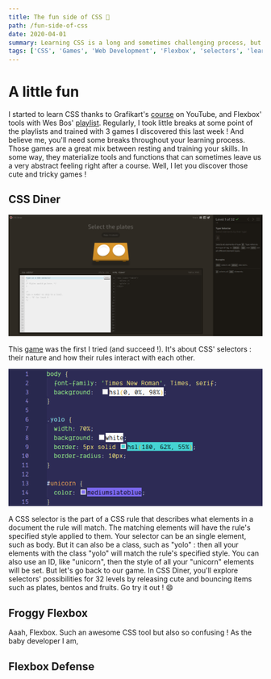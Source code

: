```yaml
---
title: The fun side of CSS 🎲
path: /fun-side-of-css
date: 2020-04-01
summary: Learning CSS is a long and sometimes challenging process, but it can also be recreational !
tags: ['CSS', 'Games', 'Web Development', 'Flexbox', 'selectors', 'learning']
---
```


# A little fun

I started to learn CSS thanks to Grafikart's [course](https://www.youtube.com/playlist?list=PLjwdMgw5TTLVjTZQocrMwKicV5wsZlRpj) on YouTube, and Flexbox' tools with Wes Bos' [playlist](https://www.youtube.com/playlist?list=PLu8EoSxDXHP7xj_y6NIAhy0wuCd4uVdid). Regularly, I took little breaks at some point of the playlists and trained with 3 games I discovered this last week ! And believe me, you'll need some breaks throughout your learning process. Those games are a great mix between resting and training your skills. In some way, they materialize tools and functions that can sometimes leave us a very abstract feeling right after a course. Well, I let you discover those cute and tricky games !

## CSS Diner

![CSS Diner](./images/03_1_third_article_picture.png)

This [game](https://flukeout.github.io/) was the first I tried (and succeed !). It's about CSS' selectors : their nature and how their rules interact with each other.

![Example](./images/03_2_third_article_picture.png)

A CSS selector is the part of a CSS rule that describes what elements in a document the rule will match. The matching elements will have the rule's specified style applied to them. Your selector can be an single element, such as body. But it can also be a class, such as "yolo" : then all your elements with the class "yolo" will match the rule's specified style. You can also use an ID, like "unicorn", then the style of all your "unicorn" elements will be set. But let's go back to our game. In CSS Diner, you'll explore selectors' possibilities for 32 levels by releasing cute and bouncing items such as plates, bentos and fruits. Go try it out ! 😄

## Froggy Flexbox

Aaah, Flexbox. Such an awesome CSS tool but also so confusing ! As the baby developer I am,

## Flexbox Defense
